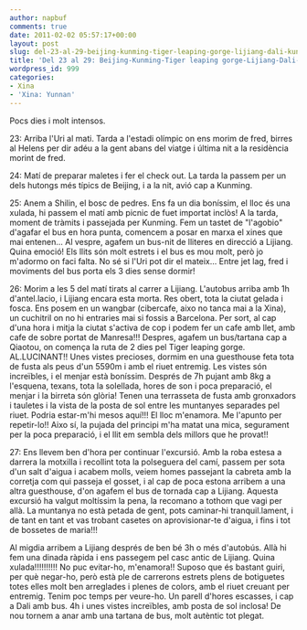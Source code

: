 ```yaml
---
author: napbuf
comments: true
date: 2011-02-02 05:57:17+00:00
layout: post
slug: del-23-al-29-beijing-kunming-tiger-leaping-gorge-lijiang-dali-kunming
title: 'Del 23 al 29: Beijing-Kunming-Tiger leaping gorge-Lijiang-Dali-Kunming'
wordpress_id: 999
categories:
- Xina
- 'Xina: Yunnan'
---
```


Pocs dies i molt intensos.

23: Arriba l'Uri al mati. Tarda a l'estadi olímpic on ens morim de fred, birres al Helens per dir adéu a la gent abans del viatge i última nit a la residència morint de fred.

24: Matí de preparar maletes i fer el check out. La tarda la passem per un dels hutongs més típics de Beijing, i a la nit, avió cap a Kunming.

25: Anem a Shilin, el bosc de pedres. Ens fa un dia boníssim, el lloc és una xulada, hi passem el matí amb picnic de fuet importat inclòs! A la tarda, moment de tràmits i passejada per Kunming. Fem un tastet de "l'agobio" d'agafar el bus en hora punta, comencem a posar en marxa el xines que mai entenen... Al vespre, agafem un bus-nit de lliteres en direcció a Lijiang. Quina emoció! Els llits són molt estrets i el bus es mou molt, però jo m'adormo on faci falta. No sé si l'Uri pot dir el mateix... Entre jet lag, fred i moviments del bus porta els 3 dies sense dormir!

26: Morim a les 5 del matí tirats al carrer a Lijiang. L'autobus arriba amb 1h d'antel.lacio, i Lijiang encara esta morta. Res obert, tota la ciutat gelada i fosca. Ens posem en un wangbar (cibercafe, aixo no tanca mai a la Xina), un cuchitril on no hi entraries mai si fossis a Barcelona. Per sort, al cap d'una hora i mitja la ciutat s'activa de cop i podem fer un cafe amb llet, amb cafe de sobre portat de Manresa!!! Despres, agafem un bus/tartana cap a Qiaotou, on comença la ruta de 2 dies pel Tiger leaping gorge. AL.LUCINANT!! Unes vistes precioses, dormim en una guesthouse feta tota de fusta als peus d'un 5590m i amb el riuet entremig. Les vistes són increïbles, i el menjar està boníssim. Després de 7h pujant amb 8kg a l'esquena, texans, tota la solellada, hores de son i poca preparació, el menjar i la birreta són glòria! Tenen una terrasseta de fusta amb gronxadors i tauletes i la vista de la posta de sol entre les muntanyes separades pel riuet. Podria estar-m'hi mesos aquí!!! El lloc m'enamora. Me l'apunto per repetir-lo!! Aixo sí, la pujada del principi m'ha matat una mica, segurament per la poca preparació, i el llit em sembla dels millors que he provat!!

27: Ens llevem ben d'hora per continuar l'excursió. Amb la roba estesa a darrera la motxilla i recollint tota la polseguera del camí, passem per sota d'un salt d'aigua i acabem molls, veiem homes passejant la cabreta amb la corretja com qui passeja el gosset, i al cap de poca estona arribem a una altra guesthouse, d'on agafem el bus de tornada cap a Lijiang. Aquesta excursió ha valgut moltíssim la pena, la recomano a tothom que vagi per allà. La muntanya no està petada de gent, pots caminar-hi tranquil.lament, i de tant en tant et vas trobant casetes on aprovisionar-te d'aigua, i fins i tot de bossetes de maria!!!

Al migdia arribem a Lijiang després de ben bé 3h o més d'autobús. Allà hi fem una dinada ràpida i ens passegem pel casc antic de Lijiang. Quina xulada!!!!!!!!!! No puc evitar-ho, m'enamora!! Suposo que és bastant guiri, per què negar-ho, però està ple de carrerons estrets plens de botiguetes totes elles molt ben arreglades i plenes de colors, amb el riuet creuant per entremig. Tenim poc temps per veure-ho. Un parell d'hores escasses, i cap a Dali amb bus. 4h i unes vistes increïbles, amb posta de sol inclosa! De nou tornem a anar amb una tartana de bus, molt autèntic tot plegat.

